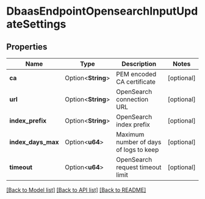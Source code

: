 # DbaasEndpointOpensearchInputUpdateSettings

## Properties

Name | Type | Description | Notes
------------ | ------------- | ------------- | -------------
**ca** | Option<**String**> | PEM encoded CA certificate | [optional]
**url** | Option<**String**> | OpenSearch connection URL | [optional]
**index_prefix** | Option<**String**> | OpenSearch index prefix | [optional]
**index_days_max** | Option<**u64**> | Maximum number of days of logs to keep | [optional]
**timeout** | Option<**u64**> | OpenSearch request timeout limit | [optional]

[[Back to Model list]](../README.md#documentation-for-models) [[Back to API list]](../README.md#documentation-for-api-endpoints) [[Back to README]](../README.md)


